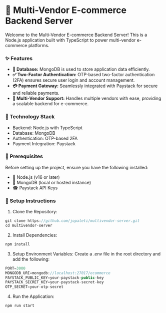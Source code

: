 # 🚀 Multi-Vendor E-commerce Backend Server

Welcome to the Multi-Vendor E-commerce Backend Server! This is a Node.js application built with TypeScript to power multi-vendor e-commerce platforms.

### ✨ Features

- **📂 Database:** MongoDB is used to store application data efficiently.
- **✅ Two-Factor Authentication:** OTP-based two-factor authentication (2FA) ensures secure user login and account management.
- **💳 Payment Gateway:** Seamlessly integrated with Paystack for secure and reliable payments.
- **🚚 Multi-Vendor Support:** Handles multiple vendors with ease, providing a scalable backend for e-commerce.

### 🔧 Technology Stack

- Backend: Node.js with TypeScript
- Database: MongoDB
- Authentication: OTP-based 2FA
- Payment Integration: Paystack

### 🚫 Prerequisites

Before setting up the project, ensure you have the following installed:

- 🎩 Node.js (v16 or later)
- 💾 MongoDB (local or hosted instance)
- ☎ Paystack API Keys

### 🔧 Setup Instructions

1. Clone the Repository:

```javascript
git clone https://github.com/jopaleti/multivendor-server.git
cd multivendor-server
```

2. Install Dependencies:

```javascript
npm install
```

3. Setup Environment Variables:
Create a .env file in the root directory and add the following:

```javascript
PORT=3000
MONGODB_URI=mongodb://localhost:27017/ecommerce
PAYSTACK_PUBLIC_KEY=your-paystack-public-key
PAYSTACK_SECRET_KEY=your-paystack-secret-key
OTP_SECRET=your-otp-secret
```

4. Run the Application:

```javascript
npm run start
```